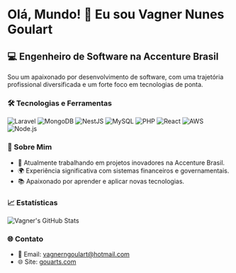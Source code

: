 # Olá, Mundo! 👋 Eu sou Vagner Nunes Goulart

## 💻 Engenheiro de Software na Accenture Brasil

Sou um apaixonado por desenvolvimento de software, com uma trajetória profissional diversificada e um forte foco em tecnologias de ponta.

### 🛠️ Tecnologias e Ferramentas

![Laravel](https://img.shields.io/badge/Laravel-F72C1F?style=for-the-badge&logo=laravel&logoColor=white)
![MongoDB](https://img.shields.io/badge/MongoDB-13AA52?style=for-the-badge&logo=mongodb&logoColor=white)
![NestJS](https://img.shields.io/badge/NestJS-E0234E?style=for-the-badge&logo=nestjs&logoColor=white)
![MySQL](https://img.shields.io/badge/MySQL-4479A1?style=for-the-badge&logo=mysql&logoColor=white)
![PHP](https://img.shields.io/badge/PHP-787CB5?style=for-the-badge&logo=php&logoColor=white)
![React](https://img.shields.io/badge/React-61DAFB?style=for-the-badge&logo=react&logoColor=white)
![AWS](https://img.shields.io/badge/AWS-FF9900?style=for-the-badge&logo=amazonaws&logoColor=white)
![Node.js](https://img.shields.io/badge/Node.js-43853D?style=for-the-badge&logo=node-dot-js&logoColor=white)

### 🌟 Sobre Mim

- 🚀 Atualmente trabalhando em projetos inovadores na Accenture Brasil.
- 🌍 Experiência significativa com sistemas financeiros e governamentais.
- 📚 Apaixonado por aprender e aplicar novas tecnologias.

### 📈 Estatísticas

![Vagner's GitHub Stats](https://github-readme-stats.vercel.app/api?username=[vagnerngoulart]&show_icons=true)

### 🌐 Contato

- 📧 Email: vagnerngoulart@hotmail.com
- 🌐 Site: [gouarts.com](https://gouarts.com)

